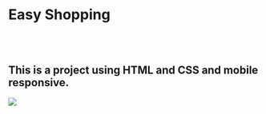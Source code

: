 <h1>Easy Shopping</h1>
<br>
<br>
<h2>This is a project using HTML and CSS and mobile responsive.</h2>

<img src="https://github.com/victordev86/Easy-Shopping/blob/master/img/laptop.png?raw=true">
